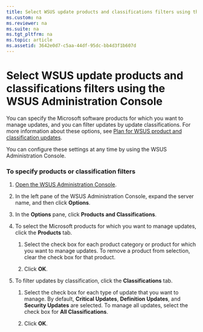 ```yaml
---
title: Select WSUS update products and classifications filters using the WSUS Administration Console
ms.custom: na
ms.reviewer: na
ms.suite: na
ms.tgt_pltfrm: na
ms.topic: article
ms.assetid: 3642e0d7-c5aa-44df-95dc-bb4d3f1b607d
---
```

# Select WSUS update products and classifications filters using the WSUS Administration Console
You can specify the Microsoft software products for which you want to manage updates, and you can filter updates by update classifications. For more information about these options, see [Plan for WSUS product and classification updates](assetId:///1e07020b-ce47-4b01-a745-71f9c0b607dd).

You can configure these settings at any time by using the WSUS Administration Console.

### To specify products or classification filters

1.  [Open the WSUS Administration Console](Configure-WSUS-by-Using-the-WSUS-Administration-Console.md#opencon).

2.  In the left pane of the WSUS Administration Console, expand the server name, and then click **Options**.

3.  In the **Options** pane, click **Products and Classifications**.

4.  To select the Microsoft products for which you want to manage updates, click the **Products** tab.

    1.  Select the check box for each product category or product for which you want to manage updates. To remove a product from selection, clear the check box for that product.

    2.  Click **OK**.

5.  To filter updates by classification, click the **Classifications** tab.

    1.  Select the check box for each type of update that you want to manage. By default, **Critical Updates**, **Definition Updates**, and **Security Updates** are selected. To manage all updates, select the check box for **All Classifications**.

    2.  Click **OK**.


